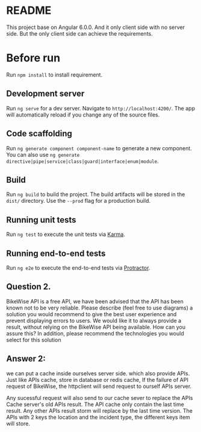 # README

This project base on Angular 6.0.0. And it only client side with no server side. But the only client side can achieve the requirements.

# Before run

Run `npm install` to install requirement.

## Development server

Run `ng serve` for a dev server. Navigate to `http://localhost:4200/`. The app will automatically reload if you change any of the source files.

## Code scaffolding

Run `ng generate component component-name` to generate a new component. You can also use `ng generate directive|pipe|service|class|guard|interface|enum|module`.

## Build

Run `ng build` to build the project. The build artifacts will be stored in the `dist/` directory. Use the `--prod` flag for a production build.

## Running unit tests

Run `ng test` to execute the unit tests via [Karma](https://karma-runner.github.io).

## Running end-to-end tests

Run `ng e2e` to execute the end-to-end tests via [Protractor](http://www.protractortest.org/).




## Question 2.
BikeWise API is a free API, we have been advised that the API has been known not to be very
reliable.
Please describe (feel free to use diagrams) a solution you would recommend to give the best
user experience and prevent displaying errors to users.
We would like it to always provide a result, without relying on the BikeWise API being available.
How can you assure this?
In addition, please recommend the technologies you would select for this solution

## Answer 2:

we can put a cache inside ourselves server side. which also provide APIs.
Just like APIs cache, store in database or redis cache, If the failure of API request of BikeWise, the httpclient will send request to ourself APIs server.

Any sucessful request will also send to our cache sever to replace the APIs Cache server's old APIs result. The API cache only contain the last time result. Any other APIs result storm will replace by the last time version.
The APIs with 2 keys the location and the incident type, the different keys item will store.




